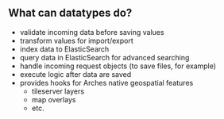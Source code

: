 ## What can datatypes do?

- validate incoming data before saving values
- transform values for import/export
- index data to ElasticSearch
- query data in ElasticSearch for advanced searching
- handle incoming request objects (to save files, for example)
- execute logic after data are saved
- provides hooks for Arches native geospatial features
    - tileserver layers
    - map overlays
    - etc.
